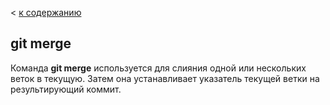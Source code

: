 < [к содержанию](./readme.md)

## git merge

Команда **git merge** используется для слияния одной или нескольких веток в текущую. 
Затем она устанавливает указатель текущей ветки на результирующий коммит.
